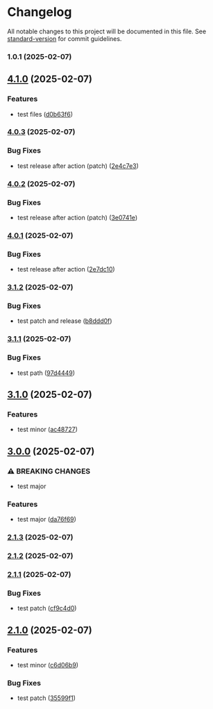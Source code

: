 # Changelog

All notable changes to this project will be documented in this file. See [standard-version](https://github.com/conventional-changelog/standard-version) for commit guidelines.

### 1.0.1 (2025-02-07)

## [4.1.0](https://github.com/dj-d/terraform-proxmox-cloudinit-vm/compare/v4.0.3...v4.1.0) (2025-02-07)


### Features

* test files ([d0b63f6](https://github.com/dj-d/terraform-proxmox-cloudinit-vm/commit/d0b63f6e10e2e0ddabde1e15c9683f8cf8c1f9a1))

### [4.0.3](https://github.com/dj-d/terraform-proxmox-cloudinit-vm/compare/v4.0.2...v4.0.3) (2025-02-07)


### Bug Fixes

* test release after action (patch) ([2e4c7e3](https://github.com/dj-d/terraform-proxmox-cloudinit-vm/commit/2e4c7e35628d86e73dc5acb4b06dbd6b8d87fe17))

### [4.0.2](https://github.com/dj-d/terraform-proxmox-cloudinit-vm/compare/v4.0.1...v4.0.2) (2025-02-07)


### Bug Fixes

* test release after action (patch) ([3e0741e](https://github.com/dj-d/terraform-proxmox-cloudinit-vm/commit/3e0741eeb71d73e9edb1f8050bc4d63967772a30))

### [4.0.1](https://github.com/dj-d/terraform-proxmox-cloudinit-vm/compare/v4.0.0...v4.0.1) (2025-02-07)


### Bug Fixes

* test release after action ([2e7dc10](https://github.com/dj-d/terraform-proxmox-cloudinit-vm/commit/2e7dc10aaccf0607d03bd2e207fcaf25921a0585))

### [3.1.2](https://github.com/dj-d/terraform-proxmox-cloudinit-vm/compare/v3.1.1...v3.1.2) (2025-02-07)


### Bug Fixes

* test patch and release ([b8ddd0f](https://github.com/dj-d/terraform-proxmox-cloudinit-vm/commit/b8ddd0f1a8430e62234c20f2abfac361eb6dff5a))

### [3.1.1](https://github.com/dj-d/terraform-proxmox-cloudinit-vm/compare/v3.1.0...v3.1.1) (2025-02-07)


### Bug Fixes

* test path ([97d4449](https://github.com/dj-d/terraform-proxmox-cloudinit-vm/commit/97d4449bc0ad643516e4d97d8e487d168da5ae4c))

## [3.1.0](https://github.com/dj-d/terraform-proxmox-cloudinit-vm/compare/v3.0.0...v3.1.0) (2025-02-07)


### Features

* test minor ([ac48727](https://github.com/dj-d/terraform-proxmox-cloudinit-vm/commit/ac48727975d177441e91edd576bf4398891dee24))

## [3.0.0](https://github.com/dj-d/terraform-proxmox-cloudinit-vm/compare/v2.1.3...v3.0.0) (2025-02-07)


### ⚠ BREAKING CHANGES

* test major

### Features

* test major ([da76f69](https://github.com/dj-d/terraform-proxmox-cloudinit-vm/commit/da76f694d1652823d953efeb62fb74197ffdb7ee))

### [2.1.3](https://github.com/dj-d/terraform-proxmox-cloudinit-vm/compare/v2.1.2...v2.1.3) (2025-02-07)

### [2.1.2](https://github.com/dj-d/terraform-proxmox-cloudinit-vm/compare/v2.1.1...v2.1.2) (2025-02-07)

### [2.1.1](https://github.com/dj-d/terraform-proxmox-cloudinit-vm/compare/v2.1.0...v2.1.1) (2025-02-07)


### Bug Fixes

* test patch ([cf9c4d0](https://github.com/dj-d/terraform-proxmox-cloudinit-vm/commit/cf9c4d071de2776590e98ee9e9990cc79b3b9919))

## [2.1.0](https://github.com/dj-d/terraform-proxmox-cloudinit-vm/compare/v2.0.2...v2.1.0) (2025-02-07)


### Features

* test minor ([c6d06b9](https://github.com/dj-d/terraform-proxmox-cloudinit-vm/commit/c6d06b99a90ddf8d2d4e52caf470d0960f67d636))


### Bug Fixes

* test patch ([35599f1](https://github.com/dj-d/terraform-proxmox-cloudinit-vm/commit/35599f197df87f20bb8f2cd21e5bee504a389a2f))
